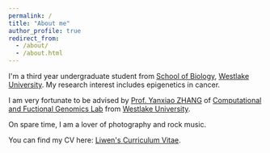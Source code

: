 ```yaml
---
permalink: /
title: "About me"
author_profile: true
redirect_from: 
  - /about/
  - /about.html
---
```


I'm a third year undergraduate student from [School of Biology](https://sls.westlake.edu.cn/About/Overview/), [Westlake University](https://westlake.edu.cn/). My research interest includes epigenetics in cancer.

I am very fortunate to be advised by [Prof. Yanxiao ZHANG](https://www.westlake.edu.cn/faculty/yanxiao-zhang.html) of [Computational and Fuctional Genomics Lab](https://zhangyxlab.github.io/) from [Westlake University](https://westlake.edu.cn/).

On spare time, I am a lover of photography and rock music.

You can find my CV here: [Liwen's Curriculum Vitae](../files/Liwen_Zhang_CV.pdf).


